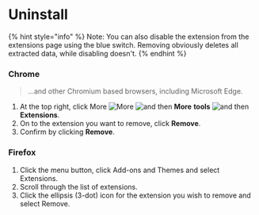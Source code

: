 # Uninstall

{% hint style="info" %}
Note: You can also disable the extension from the extensions page using the blue switch. Removing obviously deletes all extracted data, while disabling doesn't.&#x20;
{% endhint %}

### Chrome

> ...and other Chromium based browsers, including Microsoft Edge.

1. At the top right, click More ![More](https://lh3.googleusercontent.com/E2q6Vj9j60Dw0Z6NZFEx5vSB9yoZJp7C8suuvQXVA_2weMCXstGD7JEvNrzX3wuQrPtL=w36-h36) ![and then](https://lh3.googleusercontent.com/QbWcYKta5vh_4-OgUeFmK-JOB0YgLLoGh69P478nE6mKdfpWQniiBabjF7FVoCVXI0g=h36) **More** **tools** ![and then](https://lh3.googleusercontent.com/QbWcYKta5vh_4-OgUeFmK-JOB0YgLLoGh69P478nE6mKdfpWQniiBabjF7FVoCVXI0g=h36) **Extensions**.
2. On to the extension you want to remove, click **Remove**.
3. Confirm by clicking **Remove**.

### Firefox

1. Click the menu button, click Add-ons and Themes and select Extensions.
2. Scroll through the list of extensions.
3. Click the ellipsis (3-dot) icon for the extension you wish to remove and select Remove.

